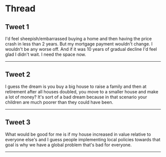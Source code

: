 # Thread

## Tweet 1

I'd feel sheepish/embarrassed buying a home and then having the price crash in less than 2 years. But my mortgage payment wouldn't change. I wouldn't be any worse off. And if it was 10 years of gradual decline I'd feel glad I didn't wait. I need the space now.

---

## Tweet 2

I guess the dream is you buy a big house to raise a family and then at retirement after all houses doubled, you move to a smaller house and make a lot of money? It's sort of a bad dream because in that scenario your children are much poorer than they could have been.

---

## Tweet 3

What would be good for me is if my house increased in value relative to everyone else's and I guess people implementing local policies towards that goal is why we have a global problem that's bad for everyone.

---

